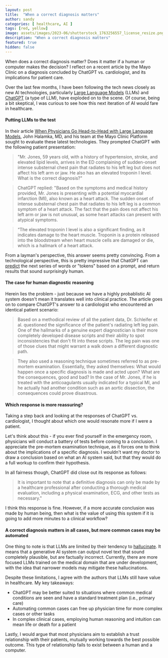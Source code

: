 ```yaml
---
layout: post
title:  "When a correct diagnosis matters"
author: sandy
categories: [ healthcare, AI ]
tags: [red, yellow]
image: assets/images/2023-06/shutterstock_1763256557_license_resize.png
description: "When a correct diagnosis matters"
featured: true
hidden: false
---
```


When does a correct diagnosis matter?  Does it matter if a human or computer makes the decision?  I reflect on a recent article by the Mayo Clinic on a diagnosis concluded by ChatGPT vs. cardiologist, and its implications for patient care.

Over the last few months, I have been following the tech news closely as new AI technologies, particularly [Large Language Models](https://en.wikipedia.org/wiki/Large_language_model) (LLMs) and [ChatGPT](https://en.wikipedia.org/wiki/ChatGPT) (a type of LLM), have exploded on to the scene.  Of course, being a bit skeptical, I was curious to see how this next iteration of AI would fare in healthcare.


#### Putting LLMs to the test

In their article [When Physicians Go Head-to-Head with Large Language Models](https://www.mayoclinicplatform.org/2023/05/10/when-physicians-go-head-to-head-with-large-language-models), John Halamka, MD, and his team at the Mayo Clinic Platform sought to evaluate these latest technologies.  They prompted ChatGPT with the following patient presentation:

> "Mr. Jones, 59 years old, with a history of hypertension, stroke, and elevated lipid levels, arrives in the ED complaining of sudden-onset intense substernal chest pain that radiates to his left leg but does not affect his left arm or jaw. He also has an elevated troponin I level. What is the correct diagnosis?" 

> ChatGPT replied: "Based on the symptoms and medical history provided, Mr. Jones is presenting with a potential myocardial infarction (MI), also known as a heart attack. The sudden onset of intense substernal chest pain that radiates to his left leg is a common symptom of a heart attack. The fact that the pain does not affect his left arm or jaw is not unusual, as some heart attacks can present with atypical symptoms.

> “The elevated troponin I level is also a significant finding, as it indicates damage to the heart muscle. Troponin is a protein released into the bloodstream when heart muscle cells are damaged or die, which is a hallmark of a heart attack.

From a layman's perspective, this answer seems pretty convincing.  From a technological perspective, this is pretty impressive that ChatGPT can [predict](https://writings.stephenwolfram.com/2023/02/what-is-chatgpt-doing-and-why-does-it-work/) the next series of words or "tokens" based on a prompt, and return results that sound surprisingly human.  

#### The case for human diagnostic reasoning

Herein lies the problem - just because we have a highly probablistic AI system doesn't mean it translates well into clinical practice.  The article goes on to compare ChatGPT's answer to a cardiologist who encountered an identical patient scenario: 

> Based on a methodical review of all the patient data, Dr. Schleifer et al. questioned the significance of the patient's radiating left leg pain. One of the hallmarks of a genuine expert diagnostician is their more completely developed disease scripts and their ability to spot inconsistencies that don't fit into these scripts. The leg pain was one of those clues that might warrant a walk down a different diagnostic path.

> They also used a reasoning technique sometimes referred to as pre-mortem examination. Essentially, they asked themselves: What would happen once a specific diagnosis is made and acted upon? What are the consequences, good and bad? In the case of Mr. Jones, if he is treated with the anticoagulants usually indicated for a typical MI, and he actually had another condition such as an aortic dissection, the consequences could prove disastrous.

#### Which response is more reassuring?

Taking a step back and looking at the responses of ChatGPT vs. cardiologist, I thought about which one would resonate more if I were a patient.  

Let's think about this - if you ever find yourself in the emergency room, physicians will conduct a battery of tests before coming to a conclusion.  I appreciate the pre-mortem examination technique, as it forces one to think about the implications of a specific diagnosis.  I wouldn't want my doctor to draw a conclusion based on what an AI system said, but that they would do a full workup to confirm their hypothesis.   

In all fairness though, ChatGPT did close out its response as follows: 

> It is important to note that a definitive diagnosis can only be made by a healthcare professional after conducting a thorough medical evaluation, including a physical examination, ECG, and other tests as necessary."  

I think this response is fine.  However, if a more accurate conclusion was made by human being, then what is the value of using this system if it is going to add more minutes to a clinical workflow?

#### A correct diagnosis matters in all cases, but more common cases may be automated

One thing to note is that LLMs are limited by their tendency to [hallucinate](https://spectrum.ieee.org/ai-hallucination).  It means that a generative AI system can output novel text that sound completely plausible, but are factually incorrect.  Currently, there are more focused LLMs trained on the medical domain that are under development, with the idea that narrower models may mitigate these hallucinations.

Despite these limitations, I agree with the authors that LLMs still have value in healthcare.  My key takeaways:
* ChatGPT may be better suited to situations where common medical conditions are seen and have a standard treatment plan (i.e., primary care) 
* Automating common cases can free up physician time for more complex cases or other tasks
* In complex clinical cases, employing human reasoning and intuition can mean life or death for a patient 

Lastly, I would argue that most physicians aim to establish a trust relationship with their patients, mutually working towards the best possible outcome.  This type of relationship fails to exist between a human and a computer.
